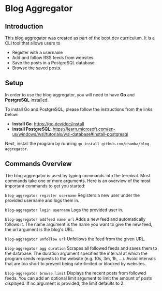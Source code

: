 # Blog Aggregator

## Introduction
This blog aggregator was created as part of the boot.dev curriculum. It is a CLI tool that allows users to 
- Register with a username
- Add and follow RSS feeds from websites 
- Save the posts in a PostgreSQL database 
- Browse the saved posts.

## Setup
In order to use the blog aggregator, you will need to have **Go** and **PostgreSQL** installed. 

To install Go and PostgreSQL, please follow the instructions from the links below:

- **Install Go**: https://go.dev/doc/install
- **Install PostgreSQL**: https://learn.microsoft.com/en-us/windows/wsl/tutorials/wsl-database#install-postgresql

Next, install the program by running `go install github.com/ehumba/blog-aggregator`. 

## Commands Overview
The blog aggregator is used by typing commands into the terminal. Most commands take one or more arguments. Here is an overview of the most important commands to get you started:

`blog-aggregator register username`
Registers a new user under the provided username and logs them in.

`blog-aggregator login username`
Logs the provided user in.

`blog-aggregator addfeed name url`
Adds a new feed and automatically follows it. The name argument is the name you want to give the new feed, the url argument is the blog's URL.

`blog-aggregator unfollow url`
Unfollows the feed from the given URL.

`blog-aggregator agg duration`
Scrapes all followed feeds and saves them to the database. The duration argument specifies the interval at which the program sends requests to the website (e.g. 10s, 3m, 1h, ...). Avoid intervals that are too short to prevent being rate-limited or blocked by websites.

`blog-aggregator browse limit`
Displays the recent posts from followed feeds. You can add an optional limit argument to limit the amount of posts displayed. If no argument is provided, the limit defaults to 2.
